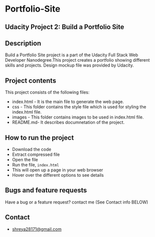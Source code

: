 # Portfolio-Site
## Udacity Project 2:  Build a Portfolio Site

## Description
Build a Portfolio Site project is a part of the Udacity Full Stack Web Developer Nanodegree.This project creates a portfolio showing different skills and projects. Design mockup file was provided by Udacity.  

## Project contents

This project consists of the following files:

* index.html - It is the main file to generate the web page.
* css - This folder contains the style file which is used for styling the index.html file.
* images - This folder contains images to be used in index.html file.
* README.md- It describes documnetation of the project.

## How to run the project

  - Download the code
  - Extract compressed file
  - Open the file
  - Run the file, `index.html`
  - This will open up a page in your web browser
  - Hover over the different options to see details
 
## Bugs and feature requests

Have a bug or a feature request? contact me (See Contact info BELOW)

## Contact

* shreya28171@gmail.com